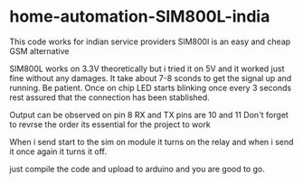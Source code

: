 # home-automation-SIM800L-india

This code works for indian service providers
SIM800l is an easy and cheap GSM alternative

SIM800L works on 3.3V theoretically but i tried it on 5V and it worked just fine without any damages.
It take about 7-8 sconds to get the signal up and running. Be patient.
Once on chip LED starts blinking once every 3 seconds rest assured that the connection has been stablished.

Output can be observed on pin 8
RX and TX pins are 10 and 11
Don't forget to revrse the order its essential for the project to work

When i send start to the sim on module it turns on the relay and when i send it once again it turns it off.

just compile the code and upload to arduino and you are good to go.
